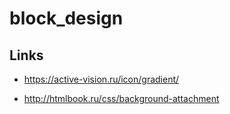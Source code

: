 # block_design

## Links

- https://active-vision.ru/icon/gradient/

- http://htmlbook.ru/css/background-attachment
